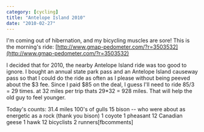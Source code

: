 ```yaml
---
category: [cycling]
title: "Antelope Island 2010"
date: "2010-02-27"
---
```


I'm coming out of hibernation, and my bicycling muscles are sore! This is the morning's ride: [http://www.gmap-pedometer.com/?r=3503532](http://www.gmap-pedometer.com/?r=3503532)

I decided that for 2010, the nearby Antelope Island ride was too good to ignore. I bought an annual state park pass and an Antelope Island causeway pass so that I could do the ride as often as I please without being peeved about the $3 fee. Since I paid $85 on the deal, I guess I'll need to ride 85/3 = 29 times. at 32 miles per trip thats 29\*32 = 928 miles. That will help the old guy to feel younger.

Today's counts: 31.4 miles 100's of gulls 15 bison -- who were about as energetic as a rock (thank you bison) 1 coyote 1 pheasant 12 Canadian geese 1 hawk 12 bicyclists 2 runners\[fbcomments\]
